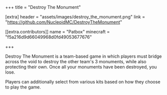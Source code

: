 +++
title = "Destroy The Monument"

[extra]
header = "assets/images/destroy_the_monument.png"
link = "https://github.com/NucleoidMC/DestroyTheMonument"

[[extra.contributors]]
name = "Patbox"
minecraft = "f5a216d9d66049968d0fd49053677676"

+++

Destroy The Monument is a team-based game in which players must bridge across the void to destroy the other team's 3 monuments, while also protecting their own. Once all your monuments have been destroyed, you lose. 

Players can additionally select from various kits based on how they choose to play the game.